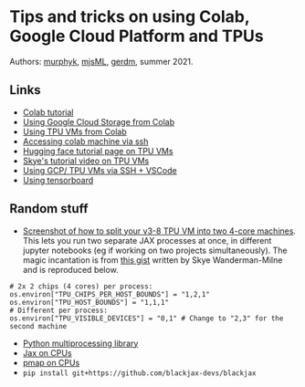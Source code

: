 # Tips and tricks on using Colab, Google Cloud Platform and TPUs

Authors: [murphyk](https://github.com/murphyk), [mjsML](https://github.com/mjsML), [gerdm](https://github.com/gerdm), summer  2021.

## Links

* [Colab tutorial](https://colab.research.google.com/github/probml/probml-notebooks/blob/main/notebooks/colab_intro.ipynb)
* [Using Google Cloud Storage from Colab](https://colab.research.google.com/github/probml/probml-notebooks/blob/main/notebooks/GCS_demo_v2.ipynb)
* [Using TPU VMs from Colab](https://colab.research.google.com/github/probml/probml-notebooks/blob/main/notebooks/tpu_colab_tutorial.ipynb)
* [Accessing colab machine via ssh](https://colab.research.google.com/github/probml/probml-notebooks/blob/main/notebooks/ssh_tunnels_and_how_to_dig_them.ipynb)
* [Hugging face tutorial page on TPU VMs](https://github.com/huggingface/transformers/blob/master/examples/research_projects/jax-projects/README.md#how-to-setup-tpu-vm)
* [Skye's tutorial video on TPU VMs](https://www.youtube.com/watch?v=fuAyUQcVzTY)
* [Using GCP/ TPU VMs via SSH + VSCode](https://github.com/probml/probml-notebooks/blob/main/markdown/gcp_ssh_vscode.md)
* [Using tensorboard](https://colab.research.google.com/github/tensorflow/tensorboard/blob/master/docs/tbdev_getting_started.ipynb)

## Random stuff

* [Screenshot of how to split your v3-8 TPU VM into two 4-core machines](https://github.com/probml/probml-notebooks/blob/main/images/jax-tpu-split.png). This lets you run two separate JAX processes at once, in different jupyter notebooks (eg if working on two projects simultaneously). The magic incantation is from [this gist](https://gist.github.com/skye/f82ba45d2445bb19d53545538754f9a3) written by Skye Wanderman-Milne and is reproduced below.
```
# 2x 2 chips (4 cores) per process:
os.environ["TPU_CHIPS_PER_HOST_BOUNDS"] = "1,2,1"
os.environ["TPU_HOST_BOUNDS"] = "1,1,1"
# Different per process:
os.environ["TPU_VISIBLE_DEVICES"] = "0,1" # Change to "2,3" for the second machine
```

* [Python multiprocessing library](https://docs.python.org/3/library/multiprocessing.html)
* [Jax on CPUs](https://github.com/google/jax/issues/1598#issuecomment-548031576)
* [pmap on CPUs](https://github.com/google/jax/issues/1408)
* `pip install git+https://github.com/blackjax-devs/blackjax`
